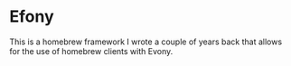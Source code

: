 Efony
=====

This is a homebrew framework I wrote a couple of years back that allows for the use of homebrew clients with Evony.
